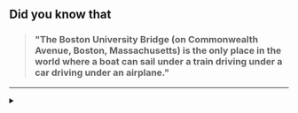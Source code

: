 ## Did you know that

<h3>
  <blockquote>
<!--START_SECTION:debris-->                                                                                         
"The Boston University Bridge (on Commonwealth Avenue, Boston, Massachusetts) is the only place in the world where a boat can sail under a train driving under a car driving under an airplane."
<!--END_SECTION:debris-->
  </blockquote>
</h3>

-----

<details>
  <summary></summary>

<img src="https://github-readme-stats.vercel.app/api?show_icons=true&hide=issues&username=ekickx"> <img src="https://github-readme-stats.vercel.app/api/top-langs/?layout=compact&username=ekickx">

</details>
